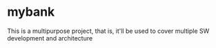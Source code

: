 # mybank
This is a multipurpose project, that is, it'll be used to cover multiple SW development and architecture
